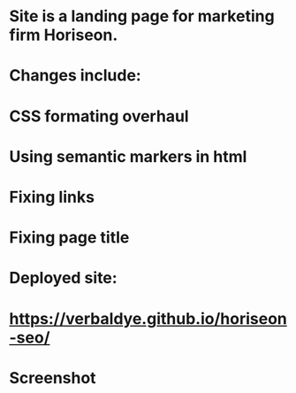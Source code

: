 # Site is a landing page for marketing firm Horiseon.
# Changes include: 
# CSS formating overhaul
# Using semantic markers in html
# Fixing links
# Fixing page title

# Deployed site:
# https://verbaldye.github.io/horiseon-seo/

# Screenshot
